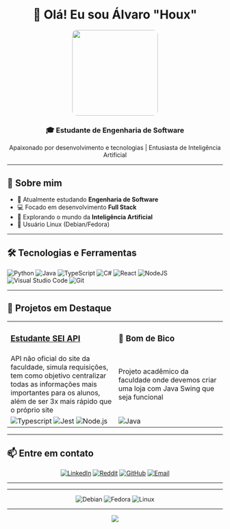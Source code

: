 <div align="center">
  <h1>👋 Olá! Eu sou Álvaro "Houx"</h1>
  <img src="https://i.pinimg.com/736x/bd/43/2b/bd432b9c04532933aacb0b140e6dc871.jpg" height="200px" style="border-radius: 10px;">
</div>

<div align="center">
  <h3>🎓 Estudante de Engenharia de Software</h3>
  <p>Apaixonado por desenvolvimento e tecnologias | Entusiasta de Inteligência Artificial</p>
</div>

---

## 🚀 Sobre mim

- 🌱 Atualmente estudando **Engenharia de Software**
- 💻 Focado em desenvolvimento **Full Stack**
- 🤖 Explorando o mundo da **Inteligência Artificial**
- 🐧 Usuário Linux (Debian/Fedora)

---

## 🛠️ Tecnologias e Ferramentas

![Python](https://img.shields.io/badge/python-3670A0?style=for-the-badge&logo=python&logoColor=ffdd54)
![Java](https://img.shields.io/badge/java-%23ED8B00.svg?style=for-the-badge&logo=openjdk&logoColor=white)
![TypeScript](https://img.shields.io/badge/typescript-%23007ACC.svg?style=for-the-badge&logo=typescript&logoColor=white)
![C#](https://img.shields.io/badge/c%23-%23239120.svg?style=for-the-badge&logo=csharp&logoColor=white)
![React](https://img.shields.io/badge/react-%2320232a.svg?style=for-the-badge&logo=react&logoColor=%2361DAFB)
![NodeJS](https://img.shields.io/badge/node.js-6DA55F?style=for-the-badge&logo=node.js&logoColor=white)
![Visual Studio Code](https://img.shields.io/badge/Visual%20Studio%20Code-0078d7.svg?style=for-the-badge&logo=visual-studio-code&logoColor=white)
![Git](https://img.shields.io/badge/git-%23F05033.svg?style=for-the-badge&logo=git&logoColor=white)

---

## 🎯 Projetos em Destaque

<table>
  <tr>
    <td width="50%"><h3><a href="https://github.com/AlvaroHoux/estudante-sei-api">Estudante SEI API</a></h3></td>
    <td width="50%"><h3>🦆 Bom de Bico</h3></td>
  </tr>
  <tr>
    <td>API não oficial do site da faculdade, simula requisições, tem como objetivo centralizar todas as informações mais importantes para os alunos, além de ser 3x mais rápido que o próprio site</td>
    <td>Projeto acadêmico da faculdade onde devemos criar uma loja com Java Swing que seja funcional</td>
  </tr>
  <tr>
    <td>
      <img alt="Typescript" src="https://img.shields.io/badge/typescript-%23007ACC.svg?style=for-the-badge&logo=typescript&logoColor=white">
      <img alt="Jest" src="https://img.shields.io/badge/-jest-%23C21325?style=for-the-badge&logo=jest&logoColor=white">
      <img alt="Node.js" src="https://img.shields.io/badge/node.js-6DA55F?style=for-the-badge&logo=node.js&logoColor=white">
    </td>
    <td>
      <img alt="Java" src="https://img.shields.io/badge/java-%23ED8B00.svg?style=for-the-badge&logo=openjdk&logoColor=white">
    </td>
  </tr>
</table>

---

## 📫 Entre em contato

<div align="center">

[![LinkedIn](https://img.shields.io/badge/linkedin-%230077B5.svg?style=for-the-badge&logo=linkedin&logoColor=white)](https://www.linkedin.com/in/alvaro-victor/)
[![Reddit](https://img.shields.io/badge/Reddit-FF4500?style=for-the-badge&logo=reddit&logoColor=white)](https://www.reddit.com/user/AlvaroHoux/)
[![GitHub](https://img.shields.io/badge/github-%23121011.svg?style=for-the-badge&logo=github&logoColor=white)](https://github.com/AlvaroHoux)
[![Email](https://img.shields.io/badge/Email-D14836?style=for-the-badge&logo=gmail&logoColor=white)](mailto:seu-email@exemplo.com)

</div>

---

---

<div align="center">
  <img alt="Debian" src="https://img.shields.io/badge/Debian-D70A53?style=for-the-badge&logo=debian&logoColor=white"/>
  <img alt="Fedora" src="https://img.shields.io/badge/Fedora-294172?style=for-the-badge&logo=fedora&logoColor=white"/>
  <img alt="Linux" src="https://img.shields.io/badge/Linux-FCC624?style=for-the-badge&logo=linux&logoColor=black"/>
  <hr/>
  
  <img src="https://i.pinimg.com/736x/18/6d/4c/186d4c896ba234ccd89d47cfc24659bf.jpg"/>
</div>
